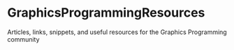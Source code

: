 # GraphicsProgrammingResources
Articles, links, snippets, and useful resources for the Graphics Programming community
